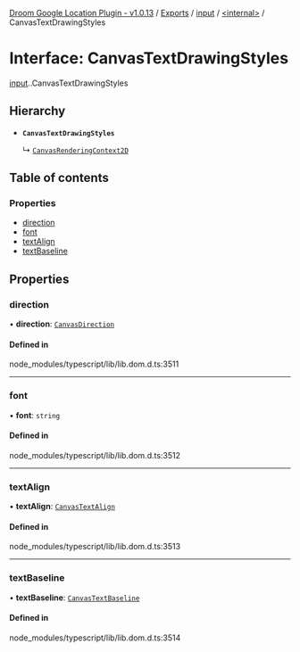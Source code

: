 [Droom Google Location Plugin - v1.0.13](../README.md) / [Exports](../modules.md) / [input](../modules/input.md) / [<internal\>](../modules/input._internal_.md) / CanvasTextDrawingStyles

# Interface: CanvasTextDrawingStyles

[input](../modules/input.md).[<internal>](../modules/input._internal_.md).CanvasTextDrawingStyles

## Hierarchy

- **`CanvasTextDrawingStyles`**

  ↳ [`CanvasRenderingContext2D`](input._internal_.CanvasRenderingContext2D.md)

## Table of contents

### Properties

- [direction](input._internal_.CanvasTextDrawingStyles.md#direction)
- [font](input._internal_.CanvasTextDrawingStyles.md#font)
- [textAlign](input._internal_.CanvasTextDrawingStyles.md#textalign)
- [textBaseline](input._internal_.CanvasTextDrawingStyles.md#textbaseline)

## Properties

### direction

• **direction**: [`CanvasDirection`](../modules/input._internal_.md#canvasdirection)

#### Defined in

node_modules/typescript/lib/lib.dom.d.ts:3511

___

### font

• **font**: `string`

#### Defined in

node_modules/typescript/lib/lib.dom.d.ts:3512

___

### textAlign

• **textAlign**: [`CanvasTextAlign`](../modules/input._internal_.md#canvastextalign)

#### Defined in

node_modules/typescript/lib/lib.dom.d.ts:3513

___

### textBaseline

• **textBaseline**: [`CanvasTextBaseline`](../modules/input._internal_.md#canvastextbaseline)

#### Defined in

node_modules/typescript/lib/lib.dom.d.ts:3514
